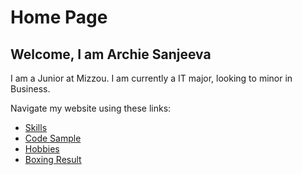 # Home Page
## Welcome, I am Archie Sanjeeva

I am a Junior at Mizzou. I am currently a IT major, looking to minor in Business. 

Navigate my website using these links:

* [Skills](./skills.md)
* [Code Sample](./code_sample.md)
* [Hobbies](./hobby.md)
* [Boxing Result](./boxing.md)
